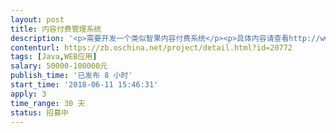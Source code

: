 ```yaml
---                
layout: post       
title: 内容付费管理系统           
description: '<p>需要开发一个类似智果内容付费系统</p><p>具体内容请查看http://www.zhiguo100.com/</p><p>要求使用JAVA开发</p><p>需要支持H5</p><p>最好有现成的内容付费系统</p><p>具体需求与费用私聊</p><p>QQ:55792488</p>'     
contenturl: https://zb.oschina.net/project/detail.html?id=20772      
tags: [Java,WEB应用]            
salary: 50000-100000元          
publish_time: '已发布 8 小时'         
start_time: '2018-06-11 15:46:31'           
apply: 3                   
time_range: 30 天              
status: 招募中                  
---                 
```

